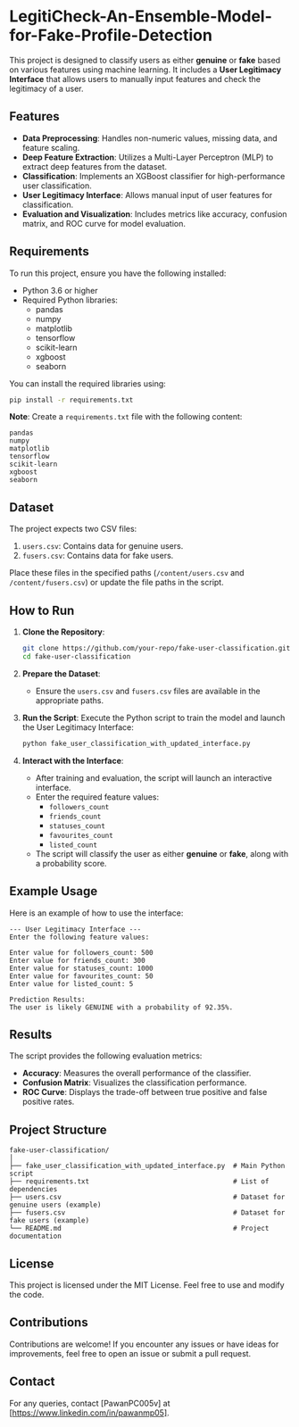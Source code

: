 # LegitiCheck-An-Ensemble-Model-for-Fake-Profile-Detection

This project is designed to classify users as either **genuine** or **fake** based on various features using machine learning. It includes a **User Legitimacy Interface** that allows users to manually input features and check the legitimacy of a user.

## Features
- **Data Preprocessing**: Handles non-numeric values, missing data, and feature scaling.
- **Deep Feature Extraction**: Utilizes a Multi-Layer Perceptron (MLP) to extract deep features from the dataset.
- **Classification**: Implements an XGBoost classifier for high-performance user classification.
- **User Legitimacy Interface**: Allows manual input of user features for classification.
- **Evaluation and Visualization**: Includes metrics like accuracy, confusion matrix, and ROC curve for model evaluation.

## Requirements
To run this project, ensure you have the following installed:
- Python 3.6 or higher
- Required Python libraries:
  - pandas
  - numpy
  - matplotlib
  - tensorflow
  - scikit-learn
  - xgboost
  - seaborn

You can install the required libraries using:
```bash
pip install -r requirements.txt
```

**Note**: Create a `requirements.txt` file with the following content:
```
pandas
numpy
matplotlib
tensorflow
scikit-learn
xgboost
seaborn
```

## Dataset
The project expects two CSV files:
1. `users.csv`: Contains data for genuine users.
2. `fusers.csv`: Contains data for fake users.

Place these files in the specified paths (`/content/users.csv` and `/content/fusers.csv`) or update the file paths in the script.

## How to Run
1. **Clone the Repository**:
   ```bash
   git clone https://github.com/your-repo/fake-user-classification.git
   cd fake-user-classification
   ```

2. **Prepare the Dataset**:
   - Ensure the `users.csv` and `fusers.csv` files are available in the appropriate paths.

3. **Run the Script**:
   Execute the Python script to train the model and launch the User Legitimacy Interface:
   ```bash
   python fake_user_classification_with_updated_interface.py
   ```

4. **Interact with the Interface**:
   - After training and evaluation, the script will launch an interactive interface.
   - Enter the required feature values:
     - `followers_count`
     - `friends_count`
     - `statuses_count`
     - `favourites_count`
     - `listed_count`
   - The script will classify the user as either **genuine** or **fake**, along with a probability score.

## Example Usage
Here is an example of how to use the interface:
```
--- User Legitimacy Interface ---
Enter the following feature values:

Enter value for followers_count: 500
Enter value for friends_count: 300
Enter value for statuses_count: 1000
Enter value for favourites_count: 50
Enter value for listed_count: 5

Prediction Results:
The user is likely GENUINE with a probability of 92.35%.
```

## Results
The script provides the following evaluation metrics:
- **Accuracy**: Measures the overall performance of the classifier.
- **Confusion Matrix**: Visualizes the classification performance.
- **ROC Curve**: Displays the trade-off between true positive and false positive rates.

## Project Structure
```
fake-user-classification/
│
├── fake_user_classification_with_updated_interface.py  # Main Python script
├── requirements.txt                                    # List of dependencies
├── users.csv                                           # Dataset for genuine users (example)
├── fusers.csv                                          # Dataset for fake users (example)
└── README.md                                           # Project documentation
```

## License
This project is licensed under the MIT License. Feel free to use and modify the code.

## Contributions
Contributions are welcome! If you encounter any issues or have ideas for improvements, feel free to open an issue or submit a pull request.

## Contact
For any queries, contact [PawanPC005v] at [https://www.linkedin.com/in/pawanmp05].
